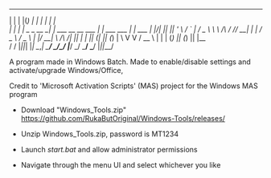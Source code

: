  _    _  _             _                         _____                _      
| |  | |(_)           | |                       |_   _|              | |     
| |  | | _  _ __    __| |  ___  __      __ ___    | |    ___    ___  | | ___ 
| |/\| || || '_ \  / _` | / _ \ \ \ /\ / // __|   | |   / _ \  / _ \ | |/ __|
\  /\  /| || | | || (_| || (_) | \ V  V / \__ \   | |  | (_) || (_) || |\__ \
 \/  \/ |_||_| |_| \__,_| \___/   \_/\_/  |___/   \_/   \___/  \___/ |_||___/
                                                                                
A program made in Windows Batch. Made to enable/disable settings and activate/upgrade Windows/Office, 

Credit to 'Microsoft Activation Scripts' (MAS) project for the Windows MAS program



- Download "Windows_Tools.zip" https://github.com/RukaButOriginal/Windows-Tools/releases/

- Unzip Windows_Tools.zip, password is MT1234
- Launch *start.bat* and allow administrator permissions
- Navigate through the menu UI and select whichever you like